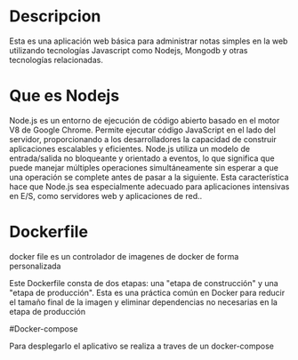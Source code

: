 
# Descripcion

Esta es una aplicación web básica para administrar notas simples en la web utilizando tecnologías Javascript como Nodejs, Mongodb y otras tecnologías relacionadas.

# Que es Nodejs

Node.js es un entorno de ejecución de código abierto basado en el motor V8 de Google Chrome. Permite ejecutar código JavaScript en el lado del servidor, proporcionando a los desarrolladores la capacidad de construir aplicaciones escalables y eficientes. Node.js utiliza un modelo de entrada/salida no bloqueante y orientado a eventos, lo que significa que puede manejar múltiples operaciones simultáneamente sin esperar a que una operación se complete antes de pasar a la siguiente. Esta característica hace que Node.js sea especialmente adecuado para aplicaciones intensivas en E/S, como servidores web y aplicaciones de red..

# Dockerfile

docker file es un controlador de imagenes de docker de forma personalizada

Este Dockerfile consta de dos etapas: una "etapa de construcción" y una "etapa de producción". Esta es una práctica común en Docker para reducir el tamaño final de la imagen y eliminar dependencias no necesarias en la etapa de producción

#Docker-compose

Para desplegarlo el aplicativo se realiza a traves de un docker-compose
